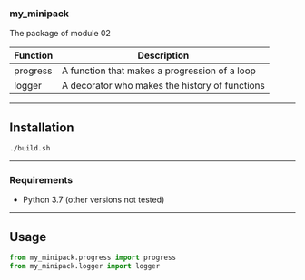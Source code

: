 ### my_minipack

The package of module 02

| Function | Description                                    |
|----------|------------------------------------------------|
| progress | A function that makes a progression of a loop  |
| logger   | A decorator who makes the history of functions |

----

## Installation

```bash
./build.sh
```

---

### Requirements

- Python 3.7 (other versions not tested)

---

## Usage

```python
from my_minipack.progress import progress
from my_minipack.logger import logger
```